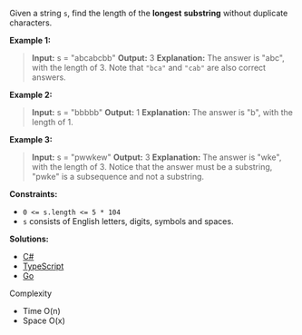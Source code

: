 Given a string `s`, find the length of the **longest** **substring** without duplicate characters.

**Example 1:**

> **Input:** s = "abcabcbb"
> **Output:** 3
> **Explanation:** The answer is "abc", with the length of 3. Note that `"bca"` and `"cab"` are also correct answers.

**Example 2:**

> **Input:** s = "bbbbb"
> **Output:** 1
> **Explanation:** The answer is "b", with the length of 1.

**Example 3:**

> **Input:** s = "pwwkew"
> **Output:** 3
> **Explanation:** The answer is "wke", with the length of 3.
Notice that the answer must be a substring, "pwke" is a subsequence and not a substring.

**Constraints:**

- `0 <= s.length <= 5 * 104`
- `s` consists of English letters, digits, symbols and spaces.

**Solutions:**

 - [C#](./longest-substring-without-repeating-charackters.cs)
 - [TypeScript](./longest-substring-without-repeating-charackters.ts)
 - [Go](./longest-substring-without-repeating-charackters.go)

Complexity
- Time O(n)
- Space O(x)